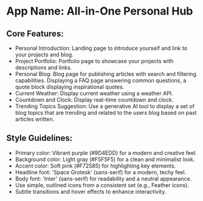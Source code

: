 # **App Name**: All-in-One Personal Hub

## Core Features:

- Personal Introduction: Landing page to introduce yourself and link to your projects and blog.
- Project Portfolio: Portfolio page to showcase your projects with descriptions and links.
- Personal Blog: Blog page for publishing articles with search and filtering capabilities. Displaying a FAQ page answering common questions, a quote block displaying inspirational quotes.
- Current Weather: Display current weather using a weather API.
- Countdown and Clock: Display real-time countdown and clock.
- Trending Topics Suggestion: Use a generative AI tool to display a set of blog topics that are trending and related to the users blog based on past articles written.

## Style Guidelines:

- Primary color: Vibrant purple (#9D4EDD) for a modern and creative feel.
- Background color: Light gray (#F5F5F5) for a clean and minimalist look.
- Accent color: Soft pink (#F72585) for highlighting key elements.
- Headline font: 'Space Grotesk' (sans-serif) for a modern, techy feel.
- Body font: 'Inter' (sans-serif) for readability and a neutral appearance.
- Use simple, outlined icons from a consistent set (e.g., Feather icons).
- Subtle transitions and hover effects to enhance interactivity.